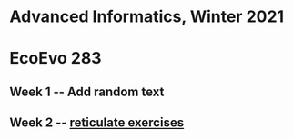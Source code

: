 # Advanced Informatics, Winter 2021

# EcoEvo 283 

## Week 1 -- Add random text

## Week 2 -- [reticulate exercises](https://github.com/TatyanaLev/EE283HW2)

